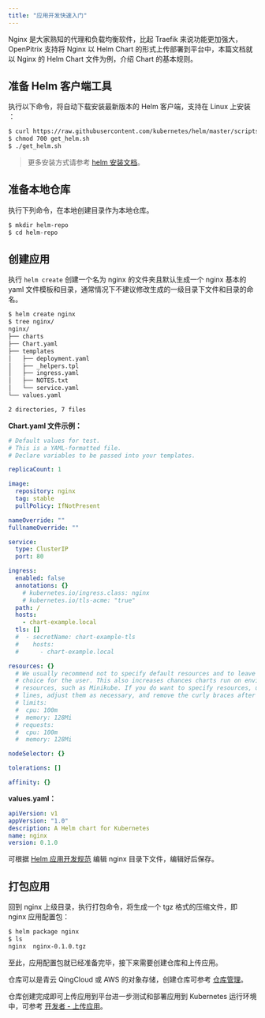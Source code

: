 ```yaml
---
title: "应用开发快速入门"
---
```


Nginx 是大家熟知的代理和负载均衡软件，比起 Traefik 来说功能更加强大，OpenPitrix 支持将 Nginx 以 Helm Chart 的形式上传部署到平台中，本篇文档就以 Nginx 的 Helm Chart 文件为例，介绍 Chart 的基本规则。

## 准备 Helm 客户端工具

执行以下命令，将自动下载安装最新版本的 Helm 客户端，支持在 Linux 上安装 ：

```bash
$ curl https://raw.githubusercontent.com/kubernetes/helm/master/scripts/get > get_helm.sh
$ chmod 700 get_helm.sh
$ ./get_helm.sh
```

> 更多安装方式请参考 [helm 安装文档](https://github.com/helm/helm/blob/master/docs/install.md#installing-the-helm-client)。

## 准备本地仓库

执行下列命令，在本地创建目录作为本地仓库。

```bash
$ mkdir helm-repo
$ cd helm-repo
```

## 创建应用

执行 `helm create` 创建一个名为 nginx 的文件夹且默认生成一个 nginx 基本的 yaml 文件模板和目录，通常情况下不建议修改生成的一级目录下文件和目录的命名。

```bash
$ helm create nginx
$ tree nginx/
nginx/
├── charts
├── Chart.yaml
├── templates
│   ├── deployment.yaml
│   ├── _helpers.tpl
│   ├── ingress.yaml
│   ├── NOTES.txt
│   └── service.yaml
└── values.yaml

2 directories, 7 files
```

**Chart.yaml 文件示例：**

```yaml
# Default values for test.
# This is a YAML-formatted file.
# Declare variables to be passed into your templates.

replicaCount: 1

image:
  repository: nginx
  tag: stable
  pullPolicy: IfNotPresent

nameOverride: ""
fullnameOverride: ""

service:
  type: ClusterIP
  port: 80

ingress:
  enabled: false
  annotations: {}
    # kubernetes.io/ingress.class: nginx
    # kubernetes.io/tls-acme: "true"
  path: /
  hosts:
    - chart-example.local
  tls: []
  #  - secretName: chart-example-tls
  #    hosts:
  #      - chart-example.local

resources: {}
  # We usually recommend not to specify default resources and to leave this as a conscious
  # choice for the user. This also increases chances charts run on environments with little
  # resources, such as Minikube. If you do want to specify resources, uncomment the following
  # lines, adjust them as necessary, and remove the curly braces after 'resources:'.
  # limits:
  #  cpu: 100m
  #  memory: 128Mi
  # requests:
  #  cpu: 100m
  #  memory: 128Mi

nodeSelector: {}

tolerations: []

affinity: {}

```


**values.yaml：**

```yaml
apiVersion: v1
appVersion: "1.0"
description: A Helm chart for Kubernetes
name: nginx
version: 0.1.0
```

可根据 [Helm 应用开发规范](../helm-specification) 编辑 nginx 目录下文件，编辑好后保存。

## 打包应用

回到 nginx 上级目录，执行打包命令，将生成一个 tgz 格式的压缩文件，即 nginx 应用配置包：

```bash
$ helm package nginx
$ ls
nginx  nginx-0.1.0.tgz
```
至此，应用配置包就已经准备完毕，接下来需要创建仓库和上传应用。

仓库可以是青云 QingCloud 或 AWS 的对象存储，创建仓库可参考 [仓库管理](../repo-guide)。

仓库创建完成即可上传应用到平台进一步测试和部署应用到 Kubernetes 运行环境中，可参考 [开发者 - 上传应用](../ISV-quick-start/#第二步：上传应用)。







